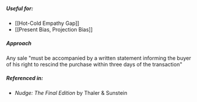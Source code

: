 ##### Useful for: 

- [[Hot-Cold Empathy Gap]] 
- [[Present Bias, Projection Bias]] 
##### Approach

Any sale "must be accompanied by a written statement informing the buyer of his right to rescind the purchase within three days of the transaction"

##### Referenced in: 

- *Nudge: The Final Edition* by Thaler & Sunstein